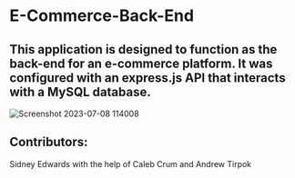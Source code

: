 # E-Commerce-Back-End

## This application is designed to function as the back-end for an e-commerce platform. It was configured with an express.js API that interacts with a MySQL database. 

![Screenshot 2023-07-08 114008](https://github.com/SidneyEdwards/E-Commerce-Back-End/assets/124628764/cbb70570-fd15-4097-a08c-0946f0d9ef6f)


## Contributors: 
Sidney Edwards with the help of Caleb Crum and Andrew Tirpok
